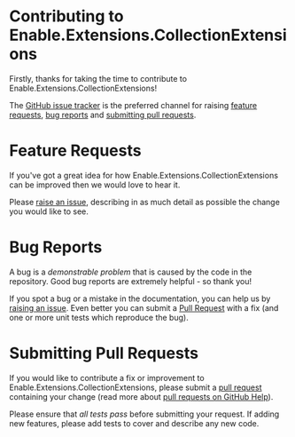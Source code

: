 # Contributing to Enable.Extensions.CollectionExtensions

Firstly, thanks for taking the time to contribute to Enable.Extensions.CollectionExtensions! 

The [GitHub issue tracker](https://github.com/EnableSoftware/Enable.Extensions.CollectionExtensions/issues) is the preferred channel for raising [feature requests](#feature-requests), [bug reports](#bug-reports) and [submitting pull requests](#submitting-pull-requests).

# Feature Requests

If you've got a great idea for how Enable.Extensions.CollectionExtensions can be improved then we would love to hear it.

Please [raise an issue](https://github.com/EnableSoftware/Enable.Extensions.CollectionExtensions/issues/new), describing in as much detail as possible the change you would like to see.

# Bug Reports

A bug is a *demonstrable problem* that is caused by the code in the repository. Good bug reports are extremely helpful - so thank you!

If you spot a bug or a mistake in the documentation, you can help us by [raising an issue](https://github.com/EnableSoftware/Enable.Extensions.CollectionExtensions/issues/new). Even better you can submit a [Pull Request](#submitting-pull-requests) with a fix (and one or more unit tests which reproduce the bug).

# Submitting Pull Requests

If you would like to contribute a fix or improvement to Enable.Extensions.CollectionExtensions, please submit a [pull request](https://github.com/EnableSoftware/Enable.Extensions.CollectionExtensions/pull/new/main) containing your change (read more about [pull requests on GitHub Help](http://help.github.com/pull-requests/)).

Please ensure that *all tests pass* before submitting your request. If adding new features, please add tests to cover and describe any new code.